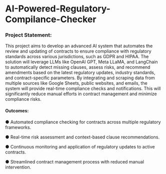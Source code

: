 # AI-Powered-Regulatory-Compilance-Checker
### Project Statement: 
This project aims to develop an advanced AI system that automates the review and updating of contracts to ensure compliance with regulatory standards across various jurisdictions, such as GDPR and HIPAA. The solution will leverage LLMs like OpenAI GPT, Meta LLaMA, and LangChain to automatically detect missing clauses, assess risks, and recommend amendments based on the latest regulatory updates, industry standards, and contract-specific parameters. By integrating and scraping data from multiple sources like Google Sheets, public websites, and emails, the system will provide real-time compliance checks and notifications. This will significantly reduce manual efforts in contract management and minimize compliance risks. 

#### Outcomes: 
● Automated compliance checking for contracts across multiple regulatory frameworks. 

● Real-time risk assessment and context-based clause recommendations.

● Continuous monitoring and application of regulatory updates to active contracts. 

● Streamlined contract management process with reduced manual intervention. 
